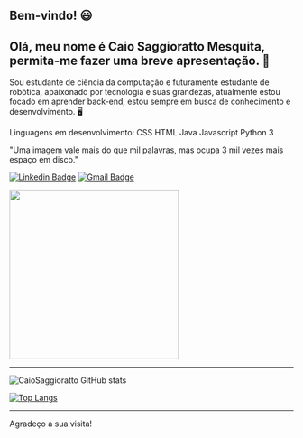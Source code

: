 ## Bem-vindo! 😃
## Olá, meu nome é Caio Saggioratto Mesquita, permita-me fazer uma breve apresentação. 🌠
Sou estudante de ciência da computação e futuramente estudante de robótica, apaixonado por tecnologia e suas grandezas, atualmente estou focado em aprender back-end, estou sempre em busca de conhecimento e desenvolvimento. 🖥️

Linguagens em desenvolvimento:
CSS
HTML
Java
Javascript
Python 3

"Uma imagem vale mais do que mil palavras, mas ocupa 3 mil vezes mais espaço em disco."
 
 [![Linkedin Badge](https://img.shields.io/badge/-LinkedIn-blue?style=flat-square&logo=Linkedin&logoColor=white&link=https://www.linkedin.com/in/caio-saggioratto-mesquita-2146061b4/)](https://www.linkedin.com/in/caio-saggioratto-mesquita-2146061b4/)
 [![Gmail Badge](https://img.shields.io/badge/-Gmail-c14438?style=for-the-badge-square&logo=Gmail&logoColor=white&link=mailto:caiosaggiorattomesquita@gmail.com)](mailto:caiosaggiorattomesquita@gmail.com)

  
<img src="https://media1.giphy.com/media/bGgsc5mWoryfgKBx1u/giphy.gif?cid=ecf05e470tltbm65fstl61f78266rf628h5t7rsafla8l5fm&rid=giphy.gif&ct=g" width="300" height="300" frameBorder="0" class="giphy-embed" allowFullScreen/>



-----------------------------
![CaioSaggioratto GitHub stats](https://github-readme-stats.vercel.app/api?username=CaioSaggioratto&hide=contribs,prs)

[![Top Langs](https://github-readme-stats.vercel.app/api/top-langs/?username=CaioSaggioratto&layout=compact)](https://github.com/CaioSaggioratto/github-readme-stats)

-----------------------------
Agradeço a sua visita!
